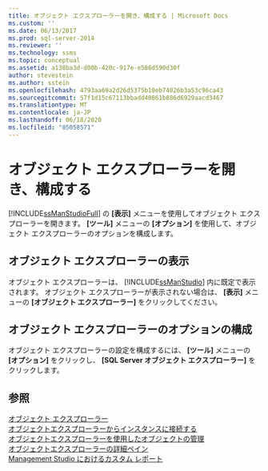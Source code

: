 ```yaml
---
title: オブジェクト エクスプローラーを開き、構成する | Microsoft Docs
ms.custom: ''
ms.date: 06/13/2017
ms.prod: sql-server-2014
ms.reviewer: ''
ms.technology: ssms
ms.topic: conceptual
ms.assetid: a138ba3d-d00b-420c-917e-e586d590d30f
author: stevestein
ms.author: sstein
ms.openlocfilehash: 4793aa69a2d26d5375b10eb74026b3a53c96ca43
ms.sourcegitcommit: 57f1d15c67113bbadd40861b886d6929aacd3467
ms.translationtype: MT
ms.contentlocale: ja-JP
ms.lasthandoff: 06/18/2020
ms.locfileid: "85058571"
---
```

# <a name="open-and-configure-object-explorer"></a>オブジェクト エクスプローラーを開き、構成する
  [!INCLUDE[ssManStudioFull](../../includes/ssmanstudiofull-md.md)] の **[表示]** メニューを使用してオブジェクト エクスプローラーを開きます。 **[ツール]** メニューの **[オプション]** を使用して、オブジェクト エクスプローラーのオプションを構成します。  
  
## <a name="viewing-object-explorer"></a>オブジェクト エクスプローラーの表示  
 オブジェクト エクスプローラーは、 [!INCLUDE[ssManStudio](../../includes/ssmanstudio-md.md)] 内に既定で表示されます。 オブジェクト エクスプローラーが表示されない場合は、 **[表示]** メニューの **[オブジェクト エクスプローラー]** をクリックしてください。  
  
## <a name="configuring-object-explorer-options"></a>オブジェクト エクスプローラーのオプションの構成  
 オブジェクト エクスプローラーの設定を構成するには、 **[ツール]** メニューの **[オプション]** をクリックし、 **[SQL Server オブジェクト エクスプローラー]** をクリックします。  
  
## <a name="see-also"></a>参照  
 [オブジェクト エクスプローラー](object-explorer.md)   
 [オブジェクトエクスプローラーからインスタンスに接続する](connect-to-an-instance-from-object-explorer.md)   
 [オブジェクトエクスプローラーを使用したオブジェクトの管理](manage-objects-by-using-object-explorer.md)   
 [オブジェクトエクスプローラーの詳細ペイン](object-explorer-details-pane.md)   
 [Management Studio におけるカスタム レポート](custom-reports-in-management-studio.md)  
  
  
